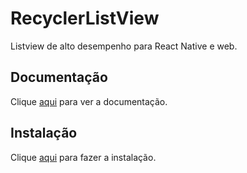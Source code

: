 # RecyclerListView

Listview de alto desempenho para React Native e web.

## Documentação

Clique [aqui](https://github.com/Flipkart/recyclerlistview) para ver a documentação.

## Instalação

Clique [aqui](https://www.npmjs.com/package/recyclerlistview) para fazer a instalação.
